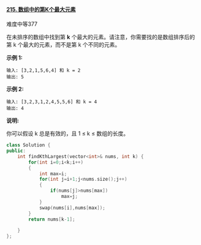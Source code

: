 #### [215. 数组中的第K个最大元素](https://leetcode-cn.com/problems/kth-largest-element-in-an-array/)

难度中等377

在未排序的数组中找到第 **k** 个最大的元素。请注意，你需要找的是数组排序后的第 k 个最大的元素，而不是第 k 个不同的元素。

**示例 1:**

```
输入: [3,2,1,5,6,4] 和 k = 2
输出: 5
```

**示例 2:**

```
输入: [3,2,3,1,2,4,5,5,6] 和 k = 4
输出: 4
```

**说明:**

你可以假设 k 总是有效的，且 1 ≤ k ≤ 数组的长度。



```C++
class Solution {
public:
    int findKthLargest(vector<int>& nums, int k) {
        for(int i=0;i<k;i++)
        {
            int max=i;
            for(int j=i+1;j<nums.size();j++)
            {
                if(nums[j]>nums[max])
                    max=j;
            }
            swap(nums[i],nums[max]);
        }
        return nums[k-1];
        
    }
};
```

